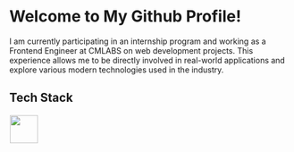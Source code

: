 # Welcome to My Github Profile!
I am currently participating in an internship program and working as a Frontend Engineer at CMLABS on web development projects. This experience allows me to be directly involved in real-world applications and explore various modern technologies used in the industry.

## Tech Stack
  <img src="https://skillicons.dev/icons?i=javascript,cpp,html,css,nodejs,react,bootstrap,photoshop,python,flutter,debian,tailwind,php,docker,figma" height="50" style="margin: 1px"/> 
</p>







